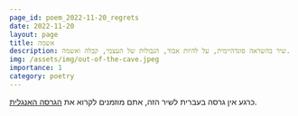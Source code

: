```yaml
---
page_id: poem_2022-11-20_regrets
date: 2022-11-20
layout: page
title: אשמה
description: שיר בהשראה סונדהיימית, על להיות אבוד, הגבולות של העצמי, קבלה ואשמה.
img: /assets/img/out-of-the-cave.jpeg
importance: 1
category: poetry
---
```


כרגע אין גרסה בעברית לשיר הזה, אתם מוזמנים לקרוא את [הגרסה האנגלית]({{site.baseurl}}/..{{page.url}}).
